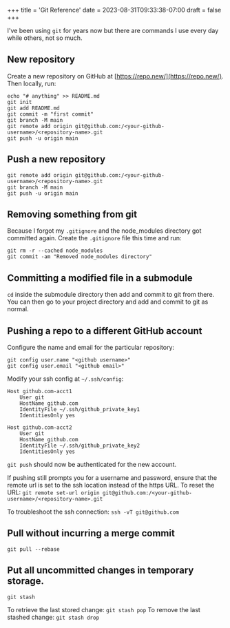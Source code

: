 +++
title = 'Git Reference'
date = 2023-08-31T09:33:38-07:00
draft = false
+++

I've been using `git` for years now but there are commands I use every day while others, not so much.

## New repository

Create a new repository on GitHub at [https://repo.new/](https://repo.new/). Then locally, run:

```
echo "# anything" >> README.md
git init
git add README.md
git commit -m "first commit"
git branch -M main
git remote add origin git@github.com:/<your-github-username>/<repository-name>.git
git push -u origin main
```

## Push a new repository

```
git remote add origin git@github.com:/<your-github-username>/<repository-name>.git
git branch -M main
git push -u origin main
```

## Removing something from git

Because I forgot my `.gitignore` and the node_modules directory got committed again. Create the `.gitignore` file this time and run:

```
git rm -r --cached node_modules
git commit -am "Removed node_modules directory"
```

## Committing a modified file in a submodule

`cd` inside the submodule directory then add and commit to git from there. You can then go to your project directory and add and commit to git as normal.

## Pushing a repo to a different GitHub account

Configure the name and email for the particular repository:
```
git config user.name "<github username>"
git config user.email "<github email>"
```

Modify your ssh config at `~/.ssh/config`:
```
Host github.com-acct1
    User git
    HostName github.com
    IdentityFile ~/.ssh/github_private_key1
    IdentitiesOnly yes

Host github.com-acct2
    User git
    HostName github.com
    IdentityFile ~/.ssh/github_private_key2
    IdentitiesOnly yes
```

`git push` should now be authenticated for the new account.

If pushing still prompts you for a username and password, ensure that the remote url is set to the ssh location instead of the https URL. To reset the URL:
`git remote set-url origin git@github.com:/<your-github-username>/<repository-name>.git`

To troubleshoot the ssh connection: `ssh -vT git@github.com`

## Pull without incurring a merge commit

`git pull --rebase`

## Put all uncommitted changes in temporary storage.

`git stash`

To retrieve the last stored change: `git stash pop`
To remove the last stashed change: `git stash drop`
